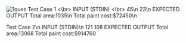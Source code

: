 ![1ques](https://user-images.githubusercontent.com/73403577/145706445-91e583b4-e94e-4fff-8a34-1415b38dff64.PNG)
Test Case 1 <\br>
INPUT (STDIN) <\br>
45\n
23\n
EXPECTED OUTPUT
Total area:1035\n
Total paint cost:$72450\n

Test Case 2\n
INPUT (STDIN)\n
121
108
EXPECTED OUTPUT
Total area:13068
Total paint cost:$914760
